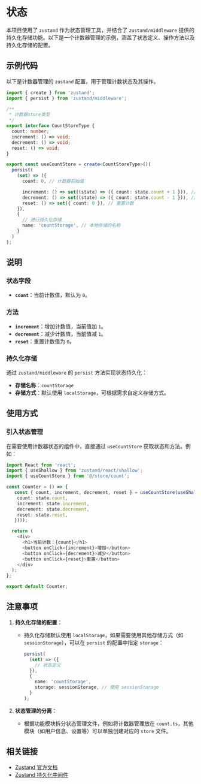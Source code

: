 # 状态

本项目使用了 `zustand` 作为状态管理工具，并结合了 `zustand/middleware` 提供的持久化存储功能。以下是一个计数器管理的示例，涵盖了状态定义、操作方法以及持久化存储的配置。

## 示例代码

以下是计数器管理的 `zustand` 配置，用于管理计数状态及其操作。

```typescript
import { create } from 'zustand';
import { persist } from 'zustand/middleware';

/**
 * 计数器store类型
 */
export interface CountStoreType {
  count: number;
  increment: () => void;
  decrement: () => void;
  reset: () => void;
}

export const useCountStore = create<CountStoreType>()(
  persist(
    (set) => ({
      count: 0, // 计数器初始值

      increment: () => set((state) => ({ count: state.count + 1 })), // 增加计数
      decrement: () => set((state) => ({ count: state.count - 1 })), // 减少计数
      reset: () => set({ count: 0 }), // 重置计数
    }),
    {
      // 进行持久化存储
      name: 'countStorage', // 本地存储的名称
    }
  )
);
```

## 说明

### 状态字段

- **`count`**：当前计数值，默认为 `0`。

### 方法

- **`increment`**：增加计数值，当前值加 `1`。
- **`decrement`**：减少计数值，当前值减 `1`。
- **`reset`**：重置计数值为 `0`。

### 持久化存储

通过 `zustand/middleware` 的 `persist` 方法实现状态持久化：

- **存储名称**：`countStorage`
- **存储方式**：默认使用 `localStorage`，可根据需求自定义存储方式。

## 使用方式

### 引入状态管理

在需要使用计数器状态的组件中，直接通过 `useCountStore` 获取状态和方法。例如：

```typescript
import React from 'react';
import { useShallow } from 'zustand/react/shallow';
import { useCountStore } from '@/store/count';

const Counter = () => {
   const { count, increment, decrement, reset } = useCountStore(useShallow((state) => ({
    count: state.count,
    increment: state.increment,
    decrement: state.decrement,
    reset: state.reset,
   })));

  return (
    <div>
      <h1>当前计数：{count}</h1>
      <button onClick={increment}>增加</button>
      <button onClick={decrement}>减少</button>
      <button onClick={reset}>重置</button>
    </div>
  );
};

export default Counter;
```

## 注意事项

1. **持久化存储的配置**：

   - 持久化存储默认使用 `localStorage`，如果需要使用其他存储方式（如 `sessionStorage`），可以在 `persist` 的配置中指定 `storage`：
     ```typescript
     persist(
       (set) => ({
         // 状态定义
       }),
       {
         name: 'countStorage',
         storage: sessionStorage, // 使用 sessionStorage
       }
     );
     ```

2. **状态管理的分离**：
   - 根据功能模块拆分状态管理文件，例如将计数器管理放在 `count.ts`，其他模块（如用户信息、设置等）可以单独创建对应的 `store` 文件。

## 相关链接

- [Zustand 官方文档](https://docs.pmnd.rs/zustand/getting-started/introduction)
- [Zustand 持久化中间件](https://docs.pmnd.rs/zustand/integrations/persisting-store-data)
